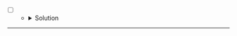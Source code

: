 * [ ] []() 
    * <details>
        <summary> Solution </summary>

        ```c++
            
        
    </details>

---